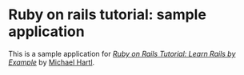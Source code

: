# Ruby on rails tutorial: sample application

This is a sample application for
[*Ruby on Rails Tutorial: Learn Rails by Example*](http://railstutorial.org/)
by [Michael Hartl](http://michaelhartl.com/).